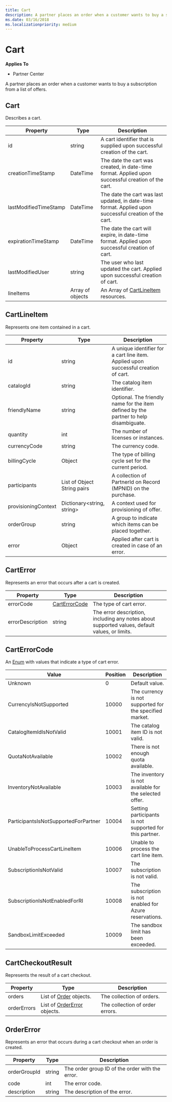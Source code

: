 ```yaml
---
title: Cart
description: A partner places an order when a customer wants to buy a subscription from a list of offers.
ms.date: 03/16/2018
ms.localizationpriority: medium
---
```


# Cart


**Applies To**

-   Partner Center


A partner places an order when a customer wants to buy a subscription from a list of offers.


## <span id="cart"></span><span id="CART"></span>Cart

Describes a cart.

| Property              | Type             | Description                                                                                            |
|-----------------------|------------------|--------------------------------------------------------------------------------------------------------|
| id                    | string           | A cart identifier that is supplied upon successful creation of the cart.                               |
| creationTimeStamp     | DateTime         | The date the cart was created, in date-time format. Applied upon successful creation of the cart.      |
| lastModifiedTimeStamp | DateTime         | The date the cart was last updated, in date-time format. Applied upon successful creation of the cart. |
| expirationTimeStamp   | DateTime         | The date the cart will expire, in date-time format. Applied upon successful creation of cart.          |
| lastModifiedUser      | string           | The user who last updated the cart. Applied upon successful creation of cart.                          |
| lineItems             | Array of objects | An Array of [CartLineItem](#cartlineitem) resources.                                                 |



## <span id="cartLineItem"></span><span id="cartlineitem"></span><span id="CARTLINEITEM"></span>CartLineItem


Represents one item contained in a cart.

| Property             | Type                        | Description                                                                           |
|----------------------|-----------------------------|---------------------------------------------------------------------------------------|
| id                   | string                      | A unique identifier for a cart line item. Applied upon successful creation of cart.   |
| catalogId            | string                      | The catalog item identifier.                                                          |
| friendlyName         | string                      | Optional. The friendly name for the item defined by the partner to help disambiguate. |
| quantity             | int                         | The number of licenses or instances.                                                  |
| currencyCode         | string                      | The currency code.                                                                    |
| billingCycle         | Object                      | The type of billing cycle set for the current period.                                 |
| participants         | List of Object String pairs | A collection of PartnerId on Record (MPNID) on the purchase.                           |
| provisioningContext  | Dictionary<string, string>  | A context used for provisioning of offer.                                             |
| orderGroup           | string                      | A group to indicate which items can be placed together.                               |
| error                | Object                      | Applied after cart is created in case of an error.                                    |

 

## <span id="cartError"></span><span id="carterror"></span><span id="CARTERROR"></span>CartError


Represents an error that occurs after a cart is created.

| Property         | Type                                   | Description                                                                                   |
|------------------|----------------------------------------|-----------------------------------------------------------------------------------------------|
| errorCode        | [CartErrorCode](cart.md#carterrorcode) | The type of cart error.                                                                       |
| errorDescription | string                                 | The error description, including any notes about supported values, default values, or limits. |



## <span id="cartErrorCode"></span><span id="carterrorcode"></span><span id="CARTERRORCODE"></span>CartErrorCode


An [Enum](https://docs.microsoft.com/dotnet/api/system.enum) with values that indicate a type of cart error.

| Value                                | Position | Description                                             |
|--------------------------------------|----------|---------------------------------------------------------|
| Unknown                              | 0        | Default value.                                          |
| CurrencyIsNotSupported               | 10000    | The currency is not supported for the specified market. |
| CatalogItemIdIsNotValid              | 10001    | The catalog item ID is not valid.                       |
| QuotaNotAvailable                    | 10002    | There is not enough quota available.                    |
| InventoryNotAvailable                | 10003    | The inventory is not available for the selected offer.  |
| ParticipantsIsNotSupportedForPartner | 10004    | Setting participants is not supported for this partner. |
| UnableToProcessCartLineItem          | 10006    | Unable to process the cart line item.                   |
| SubscriptionIsNotValid               | 10007    | The subscription is not valid.                          |
| SubscriptionIsNotEnabledForRI        | 10008    | The subscription is not enabled for Azure reservations. |
| SandboxLimitExceeded                 | 10009    | The sandbox limit has been exceeded.                    |



## <span id="cartCheckoutResult"></span><span id="cartcheckoutresult"></span><span id="CARTCHECKOUTRESULT"></span>CartCheckoutResult


Represents the result of a cart checkout.

| Property    | Type                                              | Description                     |
|-------------|---------------------------------------------------|---------------------------------|
| orders      | List of [Order](orders.md#order) objects.         | The collection of orders.       |
| orderErrors | List of [OrderError](cart.md#ordererror) objects. | The collection of order errors. |
 


## <span id="orderError"></span><span id="ordererror"></span><span id="ORDERERROR"></span>OrderError


Represents an error that occurs during a cart checkout when an order is created.

| Property     | Type   | Description                                     |
|--------------|--------|-------------------------------------------------|
| orderGroupId | string | The order group ID of the order with the error. |
| code         | int    | The error code.                                 |
| description  | string | The description of the error.                   |

